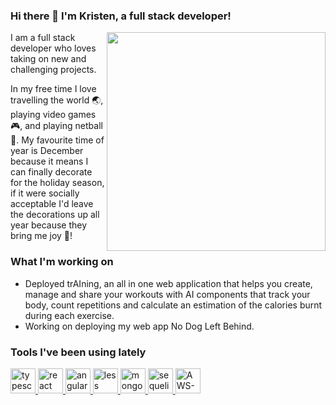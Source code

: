 ### Hi there 👋 I'm Kristen, a full stack developer!

<img align="right" href="https://github.com/KristenHickey" src="/deskV2.gif" height=350>

I am a full stack developer who loves taking on new and challenging projects. 

In my free time I love travelling the world 🌏, playing video games 🎮, and playing netball 👟. My favourite time of year is December because it means I can finally decorate for the holiday season, if it were socially acceptable I'd leave the decorations up all year because they bring me joy 🎄! 

### What I'm working on

- Deployed trAIning, an all in one web application that helps you create, manage and share your workouts with AI components that track your body, count repetitions and calculate an estimation of the calories burnt during each exercise.
- Working on deploying my web app No Dog Left Behind.

### Tools I've been using lately

<p align="left"> 
   <a href="https://www.typescriptlang.org/" target="_blank"> <img src="https://icongr.am/devicon/typescript-original.svg?size=128&color=currentColor" alt="typescript" width="40" height="40"/> </a> 
  <a href="https://reactjs.org/" target="_blank"> <img src="https://icongr.am/devicon/react-original.svg?size=128&color=currentColor" alt="react" width="40" height="40"/> </a> 
  <a href="https://angular.io" target="_blank"> <img src="https://icongr.am/devicon/angularjs-original.svg?size=128&color=currentColor" alt="angularjs" width="40" height="40"/> </a> 
   <a href="https://lesscss.org/" target="_blank"> <img src="https://icongr.am/devicon/less-plain-wordmark.svg?size=128&color=currentColor" alt="less" width="40" height="40"/> </a> 
  <a href="https://www.mongodb.com/" target="_blank"> <img src="https://icongr.am/devicon/mongodb-original.svg?size=128&color=currentColor" alt="mongodb-original" width="40" height="40"/> </a> 
  <a href="https://www.postgresql.org" target="_blank"> <img src="https://icongr.am/devicon/postgresql-original-wordmark.svg?size=128&color=ffffff" alt="sequelize-original" width="40" height="40"/> </a>  
  <a href="https://aws.amazon.com/amplify/" target="_blank"> <img src="https://icongr.am/devicon/amazonwebservices-original-wordmark.svg?size=128&color=currentColor" alt="AWS-original" width="40" height="40"/> </a>  
</p>

<!--
**KristenHickey/KristenHickey** is a ✨ _special_ ✨ repository because its `README.md` (this file) appears on your GitHub profile.

Here are some ideas to get you started:

- 🔭 I’m currently working on ...
- 🌱 I’m currently learning ...
- 👯 I’m looking to collaborate on ...
- 🤔 I’m looking for help with ...
- 💬 Ask me about ...
- 📫 How to reach me: ...
- 😄 Pronouns: ...
- ⚡ Fun fact: ...
-->
